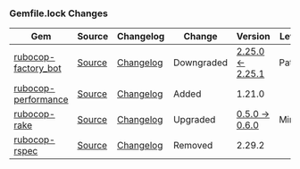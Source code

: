 ### Gemfile.lock Changes
| Gem | Source | Changelog | Change | Version | Level |
| --- | ------ | --------- | ------ | ------- | ----- |
| [rubocop-factory_bot](https://rubygems.org/gems/rubocop-factory_bot) | [Source](https://github.com/rubocop/rubocop-factory_bot) | [Changelog](https://github.com/rubocop/rubocop-factory_bot/blob/master/CHANGELOG.md) | Downgraded | [2.25.0 <- 2.25.1](https://github.com/rubocop/rubocop-factory_bot/compare/v2.25.0...v2.25.1) | Patch |
| [rubocop-performance](https://rubygems.org/gems/rubocop-performance) | [Source](https://github.com/rubocop/rubocop-performance) | [Changelog](https://github.com/rubocop/rubocop-performance/blob/master/CHANGELOG.md) | Added | 1.21.0 |  |
| [rubocop-rake](https://rubygems.org/gems/rubocop-rake) | [Source](https://github.com/rubocop/rubocop-rake) | [Changelog](https://github.com/rubocop/rubocop-rake/blob/master/CHANGELOG.md) | Upgraded | [0.5.0 -> 0.6.0](https://github.com/rubocop/rubocop-rake/compare/v0.5.0...v0.6.0) | Minor |
| [rubocop-rspec](https://rubygems.org/gems/rubocop-rspec) | [Source](https://github.com/rubocop/rubocop-rspec) | [Changelog](https://github.com/rubocop/rubocop-rspec/blob/master/CHANGELOG.md) | Removed | 2.29.2 |  |
